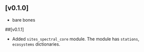 ## [v0.1.0]
- bare bones 

##[v0.1.1]
- Added `sites_spectral_core` module. The module has `stations`, `ecosystems` dictionaries. 